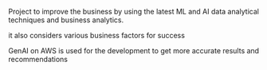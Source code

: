 Project to improve the business by using the latest ML and AI data analytical techniques and business analytics. 

it also considers various business factors for success

GenAI on AWS is used for the development to get more accurate results and recommendations
